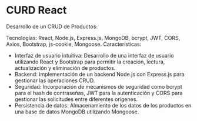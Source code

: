 # CURD React

Desarrollo de un CRUD de Productos:

Tecnologías: React, Node.js, Express.js, MongoDB, bcrypt, JWT, CORS, Axios, Bootstrap, js-cookie, Mongoose.
Características:
* Interfaz de usuario intuitiva: Desarrollo de una interfaz de usuario utilizando React y Bootstrap para permitir la creación, lectura, actualización y eliminación de productos.
* Backend: Implementación de un backend Node.js con Express.js para gestionar las operaciones CRUD.
* Seguridad: Incorporación de mecanismos de seguridad como bcrypt para el hash de contraseñas, JWT para la autenticación y CORS para gestionar las solicitudes entre diferentes orígenes.
* Persistencia de datos: Almacenamiento de los datos de los productos en una base de datos MongoDB utilizando Mongoose.
